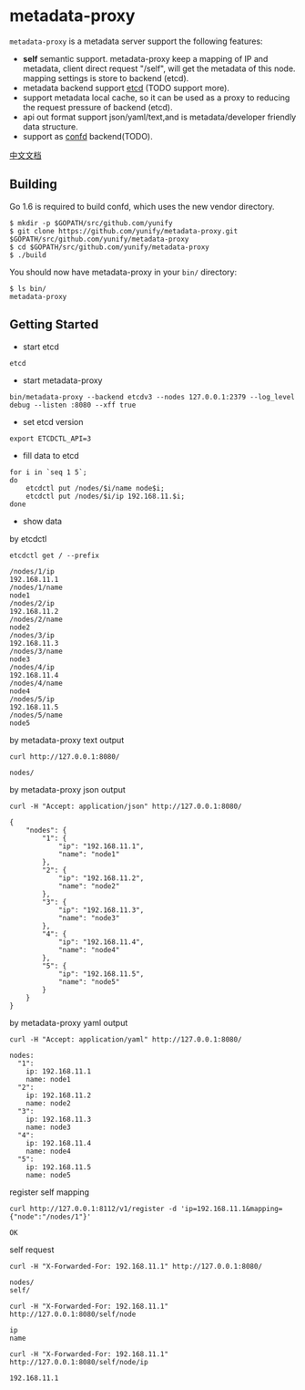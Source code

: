 # metadata-proxy


`metadata-proxy` is a metadata server support the following features:

* **self** semantic support. metadata-proxy keep a mapping of IP and metadata, client direct request "/self", will get the metadata of this node. mapping settings is store to backend (etcd).
* metadata backend support [etcd](https://github.com/coreos/etcd) (TODO support more).
* support metadata local cache, so it can be used as a proxy to reducing the request pressure of backend (etcd).
* api out format support json/yaml/text,and is metadata/developer friendly data structure.
* support as [confd](https://github.com/kelseyhightower/confd) backend(TODO).

[中文文档](README_zh.md)

## Building

Go 1.6 is required to build confd, which uses the new vendor directory.

```
$ mkdir -p $GOPATH/src/github.com/yunify
$ git clone https://github.com/yunify/metadata-proxy.git $GOPATH/src/github.com/yunify/metadata-proxy
$ cd $GOPATH/src/github.com/yunify/metadata-proxy
$ ./build
```

You should now have metadata-proxy in your `bin/` directory:

```
$ ls bin/
metadata-proxy
```

## Getting Started

* start etcd

```
etcd
```

* start metadata-proxy

```
bin/metadata-proxy --backend etcdv3 --nodes 127.0.0.1:2379 --log_level debug --listen :8080 --xff true
```

* set etcd version

```
export ETCDCTL_API=3
```

* fill data to etcd

```
for i in `seq 1 5`; 
do  
    etcdctl put /nodes/$i/name node$i; 
    etcdctl put /nodes/$i/ip 192.168.11.$i;
done
```

* show data

by etcdctl

```
etcdctl get / --prefix

/nodes/1/ip
192.168.11.1
/nodes/1/name
node1
/nodes/2/ip
192.168.11.2
/nodes/2/name
node2
/nodes/3/ip
192.168.11.3
/nodes/3/name
node3
/nodes/4/ip
192.168.11.4
/nodes/4/name
node4
/nodes/5/ip
192.168.11.5
/nodes/5/name
node5

```


by metadata-proxy text output

```
curl http://127.0.0.1:8080/

nodes/
```

by metadata-proxy json output

```
curl -H "Accept: application/json" http://127.0.0.1:8080/

{
    "nodes": {
        "1": {
            "ip": "192.168.11.1",
            "name": "node1"
        },
        "2": {
            "ip": "192.168.11.2",
            "name": "node2"
        },
        "3": {
            "ip": "192.168.11.3",
            "name": "node3"
        },
        "4": {
            "ip": "192.168.11.4",
            "name": "node4"
        },
        "5": {
            "ip": "192.168.11.5",
            "name": "node5"
        }
    }
}
```

by metadata-proxy yaml output

```
curl -H "Accept: application/yaml" http://127.0.0.1:8080/

nodes:
  "1":
    ip: 192.168.11.1
    name: node1
  "2":
    ip: 192.168.11.2
    name: node2
  "3":
    ip: 192.168.11.3
    name: node3
  "4":
    ip: 192.168.11.4
    name: node4
  "5":
    ip: 192.168.11.5
    name: node5
```

register self mapping

```
curl http://127.0.0.1:8112/v1/register -d 'ip=192.168.11.1&mapping={"node":"/nodes/1"}'

OK
```

self request

```
curl -H "X-Forwarded-For: 192.168.11.1" http://127.0.0.1:8080/

nodes/
self/

curl -H "X-Forwarded-For: 192.168.11.1" http://127.0.0.1:8080/self/node

ip
name

curl -H "X-Forwarded-For: 192.168.11.1" http://127.0.0.1:8080/self/node/ip

192.168.11.1

```
